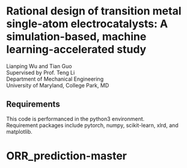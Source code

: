 # Rational design of transition metal single-atom electrocatalysts: A simulation-based, machine learning-accelerated study  
Lianping Wu and Tian Guo  
Supervised by Prof. Teng Li  
Department of Mechanical Engineering   
University of Maryland, College Park, MD  

## Requirements  
This code is performanced in the python3 environment.  
Requirement packages include pytorch, numpy, scikit-learn, xlrd, and matplotlib.  

# ORR_prediction-master
